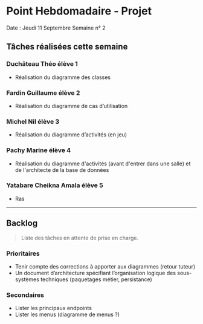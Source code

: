# Point Hebdomadaire - Projet

Date : Jeudi 11 Septembre
Semaine n° 2

## Tâches réalisées cette semaine

### Duchâteau Théo élève 1

- Réalisation du diagramme des classes

### Fardin Guillaume élève 2

- Réalisation du diagramme de cas d’utilisation

### Michel Nil élève 3

- Réalisation du diagramme d’activités (en jeu)

### Pachy Marine élève 4

- Réalisation du diagramme d'activités (avant d'entrer dans une salle) et de l'architecte de la base de données 

### Yatabare Cheikna Amala élève 5

- Ras

---

## Backlog

> Liste des tâches en attente de prise en charge.

### Prioritaires

- Tenir compte des corrections à apporter aux diagrammes (retour tuteur)
- Un document d’architecture spécifiant l’organisation logique des sous-systèmes techniques (paquetages métier, persistance)

### Secondaires

- Lister les principaux endpoints
- Lister les menus (diagramme de menus ?)
